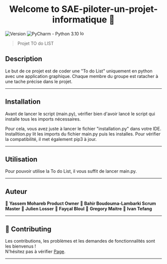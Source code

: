 <link rel="stylesheet" href="https://cdnjs.cloudflare.com/ajax/libs/font-awesome/4.7.0/css/font-awesome.min.css">

<h1 align="center">Welcome to SAE-piloter-un-projet-informatique 👋</h1>

<p>
    <img alt="Version" src="https://img.shields.io/badge/version-V1.0-blue.svg?cacheSeconds=2592000" />
    <img alt="PyCharm - Python 3.10" src="https://img.shields.io/badge/PyCharm-Python%203.10-brightgreen.svg"/>
    <img alt="logo Python" src="https://s3.dualstack.us-east-2.amazonaws.com/pythondotorg-assets/media/community/logos/python-logo-only.png" width="15" />

</p>



> Projet TO do LIST

## Description 
Le but de ce projet est de coder une "To do List" uniquement en python avec une application graphique.
Chaque membre du groupe est ratacher à une tache précise dans le projet.
***
## Installation 

Avant de lancer le script (main.py), vérifier bien d'avoir lancé le script qui installe tous les imports nécessaires.

Pour cela, vous avez juste à lancer le fichier "installation.py" dans votre IDE.
Installtion.py lit les imports du fichier main.py puis les installes.
Pour vérifier la compatibilité, il met également pip3 à jour.
***
## Utilisation
Pour pouvoir utilise la To do List, il vous suffit de lancer main.py.
***
## Auteur 
👤 **Yassem Mohareb Product Owner**
👤 **Bahir Boudouma-Lambarki Scrum Master**
👤 **Julien Losser**
👤 **Fayçal Bloul**
👤 **Gregory Maitre**
👤 **Ivan Tefang**
***


## 🤝 Contributing


Les contributions, les problèmes et les demandes de fonctionnalités sont les bienvenus !<br />
N'hésitez pas à vérifier [Page](https://github.com/IroN404/SAE-piloter-un-projet-informatique). 


***
